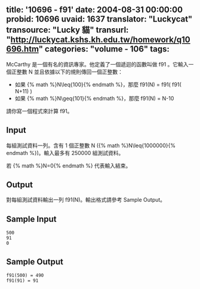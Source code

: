 title: '10696 - f91'
date: 2004-08-31 00:00:00
probid: 10696
uvaid: 1637
translator: "Luckycat"
transource: "Lucky 貓"
transurl: "http://luckycat.kshs.kh.edu.tw/homework/q10696.htm"
categories: "volume - 106"
tags:
---

McCarthy 是一個有名的資訊專家。他定義了一個遞迴的函數叫做 f91 。它輸入一個正整數 N 並且依據以下的規則傳回一個正整數：

- 如果 {% math %}N\leq{100}{% endmath %}，那麼 f91(N) = f91( f91( N+11) )
- 如果 {% math %}N\geq{101}{% endmath %}，那麼 f91(N) = N-10

請你寫一個程式來計算 f91。

## Input ##

每組測試資料一列。含有 1 個正整數 N ({% math %}N\leq{1000000}{% endmath %})。輸入最多有 250000 組測試資料。

若 {% math %}N=0{% endmath %} 代表輸入結束。

## Output ##

對每組測試資料輸出一列 f91(N)。輸出格式請參考 Sample Output。

## Sample Input ##

	500
	91
	0

## Sample Output ##

	f91(500) = 490
	f91(91) = 91